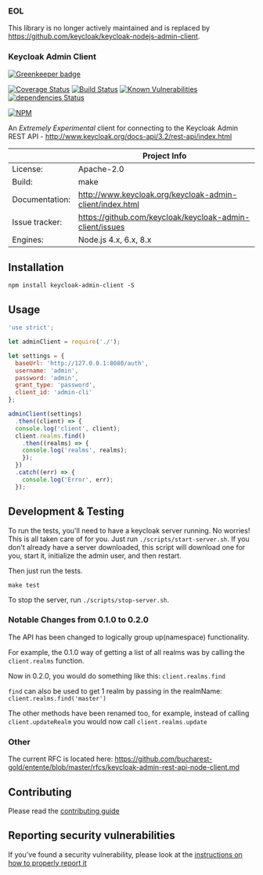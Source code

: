 ### EOL

This library is no longer actively maintained and is replaced by https://github.com/keycloak/keycloak-nodejs-admin-client.

### Keycloak Admin Client

[![Greenkeeper badge](https://badges.greenkeeper.io/bucharest-gold/keycloak-admin-client.svg)](https://greenkeeper.io/)

[![Coverage Status](https://coveralls.io/repos/github/bucharest-gold/keycloak-admin-client/badge.svg)](https://coveralls.io/github/bucharest-gold/keycloak-admin-client)
[![Build Status](https://travis-ci.org/bucharest-gold/keycloak-admin-client.svg?branch=master)](https://travis-ci.org/bucharest-gold/keycloak-admin-client)
[![Known Vulnerabilities](https://snyk.io/test/npm/keycloak-admin-client/badge.svg)](https://snyk.io/test/npm/keycloak-admin-client)
[![dependencies Status](https://david-dm.org/bucharest-gold/keycloak-admin-client/status.svg)](https://david-dm.org/bucharest-gold/keycloak-admin-client)

[![NPM](https://nodei.co/npm/keycloak-admin-client.png)](https://npmjs.org/package/keycloak-admin-client)

An _Extremely Experimental_ client for connecting to the Keycloak Admin REST API - http://www.keycloak.org/docs-api/3.2/rest-api/index.html

|                 | Project Info  |
| --------------- | ------------- |
| License:        | Apache-2.0 |
| Build:          | make |
| Documentation:  | http://www.keycloak.org/keycloak-admin-client/index.html |
| Issue tracker:  | https://github.com/keycloak/keycloak-admin-client/issues |
| Engines:        | Node.js 4.x, 6.x, 8.x |

## Installation

```
npm install keycloak-admin-client -S
```

## Usage

```js
'use strict';

let adminClient = require('./');

let settings = {
  baseUrl: 'http://127.0.0.1:8080/auth',
  username: 'admin',
  password: 'admin',
  grant_type: 'password',
  client_id: 'admin-cli'
};

adminClient(settings)
  .then((client) => {
  console.log('client', client);
  client.realms.find()
    .then((realms) => {
    console.log('realms', realms);
    });
  })
  .catch((err) => {
    console.log('Error', err);
  });
```

## Development & Testing

To run the tests, you'll need to have a keycloak server running. No worries!
This is all taken care of for you. Just run `./scripts/start-server.sh`.
If you don't already have a server downloaded, this script will download one
for you, start it, initialize the admin user, and then restart.

Then just run the tests.

```
make test
```

To stop the server, run `./scripts/stop-server.sh`.


### Notable Changes from 0.1.0 to 0.2.0

The API has been changed to logically group up(namespace) functionality.

For example,  the 0.1.0 way of getting a list of all realms was by calling the `client.realms` function.

Now in 0.2.0, you would do something like this: `client.realms.find`

`find` can also be used to get 1 realm by passing in the realmName: `client.realms.find('master')`

The other methods have been renamed too, for example, instead of calling `client.updateRealm` you would now call `client.realms.update`

### Other

The current RFC is located here: https://github.com/bucharest-gold/entente/blob/master/rfcs/keycloak-admin-rest-api-node-client.md

## Contributing

Please read the [contributing guide](./CONTRIBUTING.md)

## Reporting security vulnerabilities

If you've found a security vulnerability, please look at the [instructions on how to properly report it](http://www.keycloak.org/security.html)

